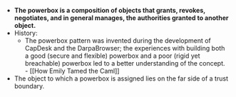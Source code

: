 - **The powerbox is a composition of objects that grants, revokes, negotiates, and in general manages, the authorities granted to another object.**
- History:
	- The powerbox pattern was invented during the development of CapDesk and the DarpaBrowser; the experiences with building both a good (secure and flexible) powerbox and a poor (rigid yet breachable) powerbox led to a better understanding of the concept. - [[How Emily Tamed the Caml]]
- The object to which a powerbox is assigned lies on the far side of a trust boundary.